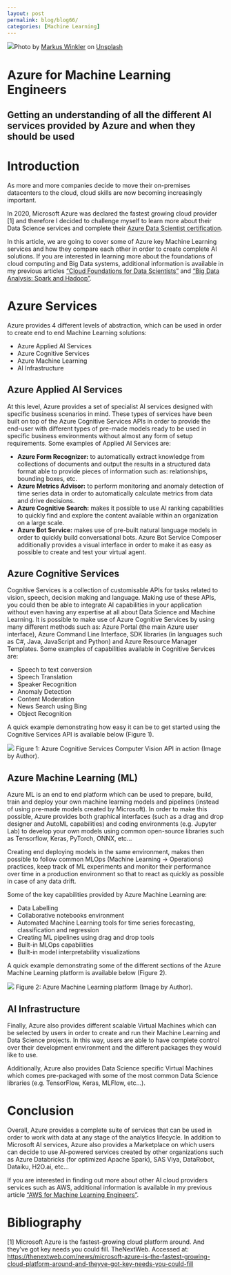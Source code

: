 ```yaml
---
layout: post
permalink: blog/blog66/
categories: [Machine Learning]
---
```


![](https://miro.medium.com/max/2000/0*ZCTYT_miuLgAEwKa)Photo by [Markus Winkler](https://unsplash.com/@markuswinkler?utm_source=medium&utm_medium=referral) on [Unsplash](https://unsplash.com?utm_source=medium&utm_medium=referral)

<!--end_excerpt-->

# Azure for Machine Learning Engineers

## Getting an understanding of all the different AI services provided by Azure and when they should be used

# Introduction

As more and more companies decide to move their on-premises datacenters to the cloud, cloud skills are now becoming increasingly important.

In 2020, Microsoft Azure was declared the fastest growing cloud provider [1] and therefore I decided to challenge myself to learn more about their Data Science services and complete their [Azure Data Scientist certification](https://docs.microsoft.com/en-us/learn/certifications/azure-data-scientist/).

<div data-iframe-width="150" data-iframe-height="270" data-share-badge-id="a91b0677-0a13-433e-a19b-cb06add00a9a" data-share-badge-host="https://www.credly.com"></div><script type="text/javascript" async src="//cdn.credly.com/assets/utilities/embed.js"></script>

In this article, we are going to cover some of Azure key Machine Learning services and how they compare each other in order to create complete AI solutions. If you are interested in learning more about the foundations of cloud computing and Big Data systems, additional information is available in my previous articles [“Cloud Foundations for Data Scientists”](https://towardsdatascience.com/cloud-foundations-for-data-scientists-e9d0c14fc98a) and [“Big Data Analysis: Spark and Hadoop”](https://towardsdatascience.com/big-data-analysis-spark-and-hadoop-a11ba591c057).

# Azure Services

Azure provides 4 different levels of abstraction, which can be used in order to create end to end Machine Learning solutions:

- Azure Applied AI Services
- Azure Cognitive Services
- Azure Machine Learning
- AI Infrastructure

## Azure Applied AI Services

At this level, Azure provides a set of specialist AI services designed with specific business scenarios in mind. These types of services have been built on top of the Azure Cognitive Services APIs in order to provide the end-user with different types of pre-made models ready to be used in specific business environments without almost any form of setup requirements. Some examples of Applied AI Services are:

- **Azure Form Recognizer:** to automatically extract knowledge from collections of documents and output the results in a structured data format able to provide pieces of information such as: relationships, bounding boxes, etc.
- **Azure Metrics Advisor:** to perform monitoring and anomaly detection of time series data in order to automatically calculate metrics from data and drive decisions.
- **Azure Cognitive Search:** makes it possible to use AI ranking capabilities to quickly find and explore the content available within an organization on a large scale.
- **Azure Bot Service:** makes use of pre-built natural language models in order to quickly build conversational bots. Azure Bot Service Composer additionally provides a visual interface in order to make it as easy as possible to create and test your virtual agent.

## Azure Cognitive Services

Cognitive Services is a collection of customisable APIs for tasks related to vision, speech, decision making and language. Making use of these APIs, you could then be able to integrate AI capabilities in your application without even having any expertise at all about Data Science and Machine Learning. It is possible to make use of Azure Cognitive Services by using many different methods such as: Azure Portal (the main Azure user interface), Azure Command Line Interface, SDK libraries (in languages such as C#, Java, JavaScript and Python) and Azure Resource Manager Templates. Some examples of capabilities available in Cognitive Services are:

- Speech to text conversion
- Speech Translation
- Speaker Recognition
- Anomaly Detection
- Content Moderation
- News Search using Bing
- Object Recognition

A quick example demonstrating how easy it can be to get started using the Cognitive Services API is available below (Figure 1).

![](https://miro.medium.com/max/2624/1*24kMMAM_6KLj8cq_PknG5g.png)
Figure 1: Azure Cognitive Services Computer Vision API in action (Image by Author).

## Azure Machine Learning (ML)

Azure ML is an end to end platform which can be used to prepare, build, train and deploy your own machine learning models and pipelines (instead of using pre-made models created by Microsoft). In order to make this possible, Azure provides both graphical interfaces (such as a drag and drop designer and AutoML capabilities) and coding environments (e.g. Jupyter Lab) to develop your own models using common open-source libraries such as Tensorflow, Keras, PyTorch, ONNX, etc…

Creating end deploying models in the same environment, makes then possible to follow common MLOps (Machine Learning → Operations) practices, keep track of ML experiments and monitor their performance over time in a production environment so that to react as quickly as possible in case of any data drift.

Some of the key capabilities provided by Azure Machine Learning are:

- Data Labelling
- Collaborative notebooks environment
- Automated Machine Learning tools for time series forecasting, classification and regression
- Creating ML pipelines using drag and drop tools
- Built-in MLOps capabilities
- Built-in model interpretability visualizations

A quick example demonstrating some of the different sections of the Azure Machine Learning platform is available below (Figure 2).

![](https://miro.medium.com/max/3840/1*7GwaoCXl9tDbfBciRvI54w.gif)
Figure 2: Azure Machine Learning platform (Image by Author).

## AI Infrastructure

Finally, Azure also provides different scalable Virtual Machines which can be selected by users in order to create and run their Machine Learning and Data Science projects. In this way, users are able to have complete control over their development environment and the different packages they would like to use.

Additionally, Azure also provides Data Science specific Virtual Machines which comes pre-packaged with some of the most common Data Science libraries (e.g. TensorFlow, Keras, MLFlow, etc…).

# Conclusion

Overall, Azure provides a complete suite of services that can be used in order to work with data at any stage of the analytics lifecycle. In addition to Microsoft AI services, Azure also provides a Marketplace on which users can decide to use AI-powered services created by other organizations such as Azure Databricks (for optimized Apache Spark), SAS Viya, DataRobot, Dataiku, H2O.ai, etc…

If you are interested in finding out more about other AI cloud providers services such as AWS, additional information is available in my previous article [“AWS for Machine Learning Engineers”](https://towardsdatascience.com/aws-for-machine-learning-engineers-47e50a3b8015).

# Bibliography

[1] Microsoft Azure is the fastest-growing cloud platform around. And they’ve got key needs you could fill. TheNextWeb. Accessed at: <https://thenextweb.com/news/microsoft-azure-is-the-fastest-growing-cloud-platform-around-and-theyve-got-key-needs-you-could-fill>
